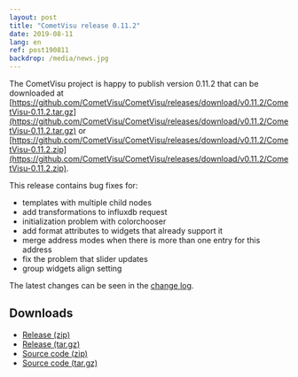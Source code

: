 ```yaml
---
layout: post
title: "CometVisu release 0.11.2"
date: 2019-08-11
lang: en
ref: post190811
backdrop: /media/news.jpg
---
```


The CometVisu project is happy to publish version 0.11.2 that can be
downloaded at 
[https://github.com/CometVisu/CometVisu/releases/download/v0.11.2/CometVisu-0.11.2.tar.gz](https://github.com/CometVisu/CometVisu/releases/download/v0.11.2/CometVisu-0.11.2.tar.gz)
or 
[https://github.com/CometVisu/CometVisu/releases/download/v0.11.2/CometVisu-0.11.2.zip](https://github.com/CometVisu/CometVisu/releases/download/v0.11.2/CometVisu-0.11.2.zip).

This release contains bug fixes for:
* templates with multiple child nodes
* add transformations to influxdb request
* initialization problem with colorchooser
* add format attributes to widgets that already support it
* merge address modes when there is more than one entry for this address
* fix the problem that slider updates
* group widgets align setting

The latest changes can be seen in the 
[change log](https://raw.githubusercontent.com/CometVisu/CometVisu/v0.11.2/ChangeLog).

Downloads
---------

* [Release (zip)](https://github.com/CometVisu/CometVisu/releases/download/v0.11.2/CometVisu-0.11.2.tar.gz)
* [Release (tar.gz)](https://github.com/CometVisu/CometVisu/releases/download/v0.11.2//CometVisu-0.11.2.tar.gz)
* [Source code (zip)](https://github.com/CometVisu/CometVisu/archive/v0.11.2.zip)
* [Source code (tar.gz)](https://github.com/CometVisu/CometVisu/archive/v0.11.2.tar.gz)